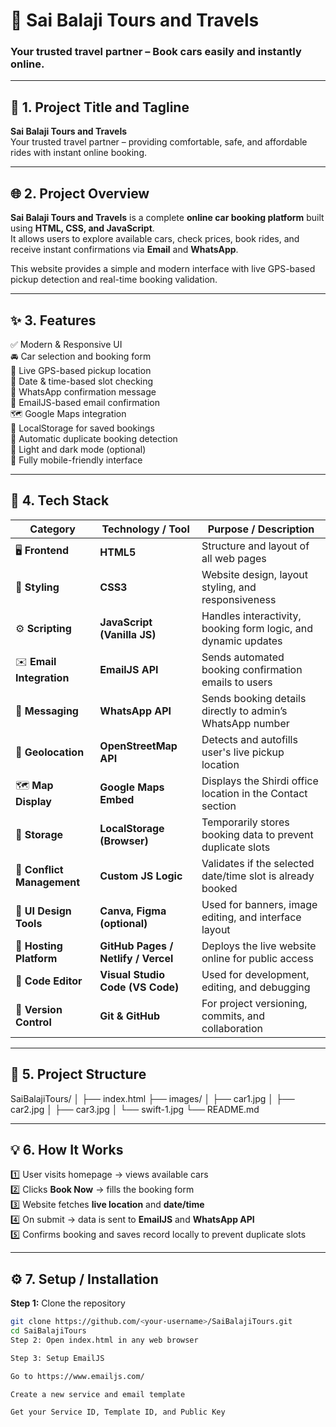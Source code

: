 # 🚗 Sai Balaji Tours and Travels  
### Your trusted travel partner – Book cars easily and instantly online.

---

## 📝 1. Project Title and Tagline  
**Sai Balaji Tours and Travels**  
Your trusted travel partner – providing comfortable, safe, and affordable rides with instant online booking.

---

## 🌐 2. Project Overview  

**Sai Balaji Tours and Travels** is a complete **online car booking platform** built using **HTML, CSS, and JavaScript**.  
It allows users to explore available cars, check prices, book rides, and receive instant confirmations via **Email** and **WhatsApp**.  

This website provides a simple and modern interface with live GPS-based pickup detection and real-time booking validation.

---

## ✨ 3. Features  

✅ Modern & Responsive UI  
🚘 Car selection and booking form  
📍 Live GPS-based pickup location  
📅 Date & time-based slot checking  
💬 WhatsApp confirmation message  
📧 EmailJS-based email confirmation  
🗺️ Google Maps integration  
💾 LocalStorage for saved bookings  
🧠 Automatic duplicate booking detection  
🌙 Light and dark mode (optional)  
📱 Fully mobile-friendly interface  

---

## 🧰 4. Tech Stack  

| **Category**               | **Technology / Tool**               | **Purpose / Description**                                      |
| -------------------------- | ----------------------------------- | -------------------------------------------------------------- |
| 🖥️ **Frontend**           | **HTML5**                           | Structure and layout of all web pages                          |
| 🎨 **Styling**             | **CSS3**                            | Website design, layout styling, and responsiveness             |
| ⚙️ **Scripting**           | **JavaScript (Vanilla JS)**         | Handles interactivity, booking form logic, and dynamic updates |
| ✉️ **Email Integration**   | **EmailJS API**                     | Sends automated booking confirmation emails to users           |
| 💬 **Messaging**           | **WhatsApp API**                    | Sends booking details directly to admin’s WhatsApp number      |
| 📍 **Geolocation**         | **OpenStreetMap API**               | Detects and autofills user's live pickup location              |
| 🗺️ **Map Display**        | **Google Maps Embed**               | Displays the Shirdi office location in the Contact section     |
| 💾 **Storage**             | **LocalStorage (Browser)**          | Temporarily stores booking data to prevent duplicate slots     |
| 🧠 **Conflict Management** | **Custom JS Logic**                 | Validates if the selected date/time slot is already booked     |
| 🧱 **UI Design Tools**     | **Canva, Figma (optional)**         | Used for banners, image editing, and interface layout          |
| 🚀 **Hosting Platform**    | **GitHub Pages / Netlify / Vercel** | Deploys the live website online for public access              |
| 🧩 **Code Editor**         | **Visual Studio Code (VS Code)**    | Used for development, editing, and debugging                   |
| 🧾 **Version Control**     | **Git & GitHub**                    | For project versioning, commits, and collaboration             |


---

## 📁 5. Project Structure  
SaiBalajiTours/
│
├── index.html
├── images/
│ ├── car1.jpg
│ ├── car2.jpg
│ ├── car3.jpg
│ └── swift-1.jpg
└── README.md


---

## 💡 6. How It Works  

1️⃣ User visits homepage → views available cars  
2️⃣ Clicks **Book Now** → fills the booking form  
3️⃣ Website fetches **live location** and **date/time**  
4️⃣ On submit → data is sent to **EmailJS** and **WhatsApp API**  
5️⃣ Confirms booking and saves record locally to prevent duplicate slots  

---

## ⚙️ 7. Setup / Installation  

**Step 1:** Clone the repository  
```bash
git clone https://github.com/<your-username>/SaiBalajiTours.git
cd SaiBalajiTours
Step 2: Open index.html in any web browser

Step 3: Setup EmailJS

Go to https://www.emailjs.com/

Create a new service and email template

Get your Service ID, Template ID, and Public Key


